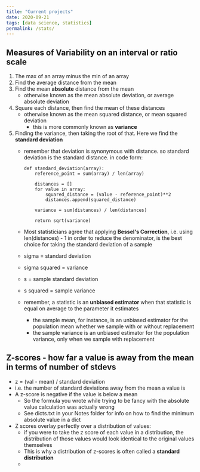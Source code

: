 ```yaml
---
title: "Current projects"
date: 2020-09-21
tags: [data science, statistics]
permalink: /stats/
---
```


## Measures of Variability on an interval or ratio scale

1. The max of an array minus the min of an array
2. Find the average distance from the mean
3. Find the mean **absolute** distance from the mean 
   - otherwise known as the mean absolute deviation, or average absolute deviation
4. Square each distance, then find the mean of these distances
    - otherwise known as the mean squared distance, or mean squared deviation
      - this is more commonly known as **variance**
5. Finding the variance, then taking the root of that.  Here we find the **standard deviation**
    - remember that deviation is synonymous with distance.  so standard deviation is the standard distance.  in code form: 
        ```
        def standard_deviation(array):
            reference_point = sum(array) / len(array)
    
            distances = []
            for value in array:
                squared_distance = (value - reference_point)**2
                distances.append(squared_distance)
        
            variance = sum(distances) / len(distances)
    
            return sqrt(variance)
        ```

    - Most statisticians agree that applying **Bessel's Correction**, i.e. using len(distances) - 1 in order to reduce the denominator, is the best choice for taking the standard deviation of a sample
    - sigma = standard deviation
    - sigma squared = variance
    - s = sample standard deviation
    - s squared = sample variance
    - remember, a statistic is an **unbiased estimator** when that statistic is equal on average to the parameter it estimates
      - the sample mean, for instance, is an unbiased estimator for the population mean whether we sample with or without replacement
      - the sample variance is an unbiased estimator for the population variance, only when we sample with replacement

## Z-scores - how far a value is away from the mean in terms of number of stdevs
 - z = (val - mean) / standard deviation
 - i.e. the number of standard deviations away from the mean a value is
 - A z-score is negative if the value is below a mean
   - So the formula you wrote while trying to be fancy with the absolute value calculation was actually wrong
   - See dicts.txt in your Notes folder for info on how to find the minimum absolute value in a dict
 - Z scores overlay perfectly over a distribution of values: 
   - if you were to take the z score of each value in a distribution, the distribution of those values would look identical to the original values themselves
   - This is why a distribution of z-scores is often called a **standard distribution**
   - 




